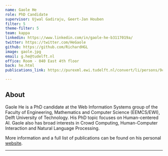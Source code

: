 ```yaml
---
name: Gaole He
role: PhD Candidate
supervisor: Ujwal Gadiraju, Geert-Jan Houben
filter: 5
theme-filter: 5
team: kappa
linkedin: https://www.linkedin.com/in/gaole-he-b3117019a/
twitter: https://twitter.com/HeGaole
github: https://github.com/RichardHGL
image: gaole.jpg
email: g.he@tudelft.nl
office: Room - 040 East 4th floor
back: he.html
publications_link: https://purexml.ewi.tudelft.nl/convert/li/persons/9c103169-7311-40c1-b012-5bab30f3ca25

---
```


## About
Gaole He is a PhD candidate at the Web Information Systems group of the Faculty of Engineering, Mathematics and Computer Science (EEMCS/EWI), Delft University of Technology. His PhD topic focuses on Human-centered AI. Gaole also has broad interests in Crowd Computing, Human-Computer Interaction and Natural Language Processing.

More information and a full list of publications can be found on his personal [website](https://richardhgl.github.io/).

---
